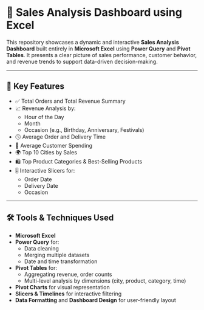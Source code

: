 # 🧾 Sales Analysis Dashboard using Excel

This repository showcases a dynamic and interactive **Sales Analysis Dashboard** built entirely in **Microsoft Excel** using **Power Query** and **Pivot Tables**. It presents a clear picture of sales performance, customer behavior, and revenue trends to support data-driven decision-making.

---

## 📌 Key Features

- ✅ Total Orders and Total Revenue Summary
- 📈 Revenue Analysis by:
  - Hour of the Day
  - Month
  - Occasion (e.g., Birthday, Anniversary, Festivals)
- 🕓 Average Order and Delivery Time
- 💸 Average Customer Spending
- 🌍 Top 10 Cities by Sales
- 🛍️ Top Product Categories & Best-Selling Products
- 🎚️ Interactive Slicers for:
  - Order Date
  - Delivery Date
  - Occasion

---

## 🛠️ Tools & Techniques Used

- **Microsoft Excel**
- **Power Query** for:
  - Data cleaning
  - Merging multiple datasets
  - Date and time transformation
- **Pivot Tables** for:
  - Aggregating revenue, order counts
  - Multi-level analysis by dimensions (city, product, category, time)
- **Pivot Charts** for visual representation
- **Slicers & Timelines** for interactive filtering
- **Data Formatting** and **Dashboard Design** for user-friendly layout




